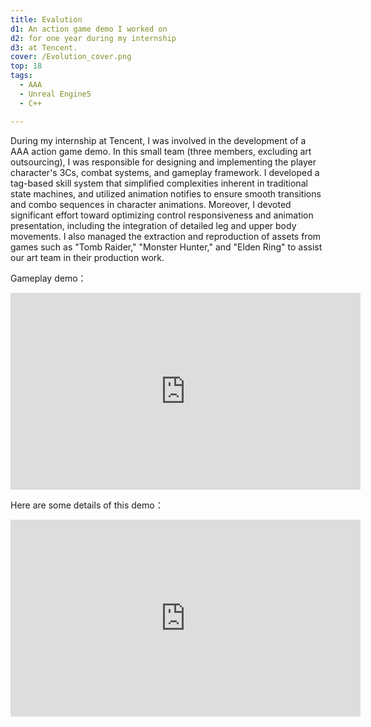 ```yaml
---
title: Evalution
d1: An action game demo I worked on 
d2: for one year during my internship
d3: at Tencent.
cover: /Evolution_cover.png
top: 18
tags:
  - AAA
  - Unreal Engine5
  - C++

---
```






During my internship at Tencent, I was involved in the development of a AAA action game demo. In this small team (three members, excluding art outsourcing), I was responsible for designing and implementing the player character's 3Cs, combat systems, and gameplay framework. I developed a tag-based skill system that simplified complexities inherent in traditional state machines, and utilized animation notifies to ensure smooth transitions and combo sequences in character animations. Moreover, I devoted significant effort toward optimizing control responsiveness and animation presentation, including the integration of detailed leg and upper body movements. I also managed the extraction and reproduction of assets from games such as "Tomb Raider," "Monster Hunter," and "Elden Ring" to assist our art team in their production work.



Gameplay demo：



<iframe width="560" height="315" src="https://www.youtube.com/embed/KSs88ZWBxKk?si=Iws1Z4SNWoMYQvNL" title="YouTube video player" frameborder="0" allow="accelerometer; autoplay; clipboard-write; encrypted-media; gyroscope; picture-in-picture; web-share" referrerpolicy="strict-origin-when-cross-origin" allowfullscreen></iframe>



Here are some details of this demo：



<iframe width="560" height="315" src="https://www.youtube.com/embed/wVoykDmwZ_0?si=aSCT2DrsYaP9wVMQ" title="YouTube video player" frameborder="0" allow="accelerometer; autoplay; clipboard-write; encrypted-media; gyroscope; picture-in-picture; web-share" referrerpolicy="strict-origin-when-cross-origin" allowfullscreen></iframe>

